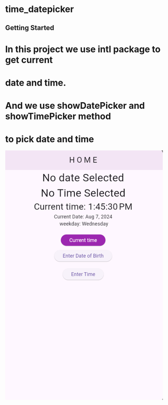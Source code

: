 # time_datepicker


## Getting Started

# In this project we use intl package to get current
# date and time.
# And we use showDatePicker and showTimePicker method
# to pick date and time
![img.png](img.png)

